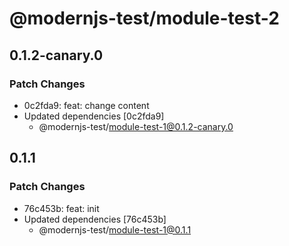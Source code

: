 # @modernjs-test/module-test-2

## 0.1.2-canary.0

### Patch Changes

- 0c2fda9: feat: change content
- Updated dependencies [0c2fda9]
  - @modernjs-test/module-test-1@0.1.2-canary.0

## 0.1.1

### Patch Changes

- 76c453b: feat: init
- Updated dependencies [76c453b]
  - @modernjs-test/module-test-1@0.1.1
